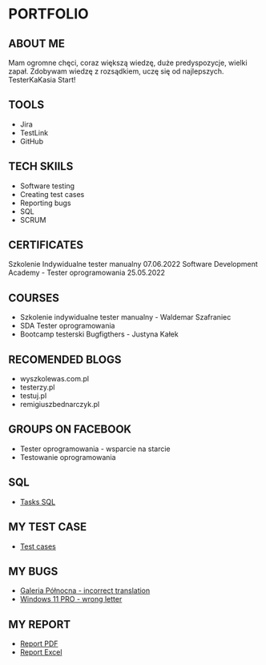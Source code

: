 # PORTFOLIO
## ABOUT ME
Mam ogromne chęci, coraz większą wiedzę, duże predyspozycje, wielki zapał. Zdobywam wiedzę z rozsądkiem, uczę się od najlepszych. 
TesterKaKasia Start!
## TOOLS
* Jira
* TestLink
* GitHub
## TECH SKIILS
* Software testing
* Creating test cases
* Reporting bugs
* SQL
* SCRUM
## CERTIFICATES
Szkolenie Indywidualne tester manualny 07.06.2022
Software Development Academy - Tester oprogramowania 25.05.2022
## COURSES
* Szkolenie indywidualne tester manualny - Waldemar Szafraniec
* SDA Tester oprogramowania
* Bootcamp testerski Bugfigthers - Justyna Kałek
## RECOMENDED BLOGS
* wyszkolewas.com.pl
* testerzy.pl
* testuj.pl
* remigiuszbednarczyk.pl
## GROUPS ON FACEBOOK
* Tester oprogramowania - wsparcie na starcie
* Testowanie oprogramowania
## SQL 
* [Tasks SQL](https://drive.google.com/file/d/1nQaVQ7Nwzo6-9x4WmboCLUIrV7_wvOqh/view?usp=sharing)
## MY TEST CASE
* [Test cases](https://drive.google.com/file/d/1XBs5qg5QSso0uUhfooqE-UchAe42xh2G/view?usp=sharing)
## MY BUGS 
* [Galeria Północna - incorrect translation](https://drive.google.com/file/d/1u3IUFwGWVHbAXNIjaLb69ZT28O2-Cjn7/view?usp=sharing)
* [Windows 11 PRO - wrong letter](https://drive.google.com/file/d/1wsPIOFo2weKghdIGxWxv-MJNY3VAYACs/view?usp=sharing)
## MY REPORT
* [Report PDF](https://drive.google.com/file/d/1MHkoFkeqJCa_yAO4BAVgjPHUoS-TXhV9/view?usp=sharing)
* [Report Excel](https://docs.google.com/spreadsheets/d/1q-p10_PosoLe0z-j7sFQKC9YYeKLUFFA/edit?usp=sharing&ouid=116302763390254948940&rtpof=true&sd=true)
